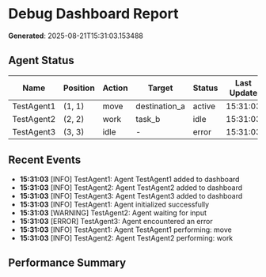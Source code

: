 # Debug Dashboard Report

**Generated**: 2025-08-21T15:31:03.153488

## Agent Status

| Name | Position | Action | Target | Status | Last Update |
|------|----------|--------|--------|--------|-------------|
| TestAgent1 | (1, 1) | move | destination_a | active | 15:31:03 |
| TestAgent2 | (2, 2) | work | task_b | idle | 15:31:03 |
| TestAgent3 | (3, 3) | idle | - | error | 15:31:03 |

## Recent Events

- **15:31:03** [INFO] TestAgent1: Agent TestAgent1 added to dashboard
- **15:31:03** [INFO] TestAgent2: Agent TestAgent2 added to dashboard
- **15:31:03** [INFO] TestAgent3: Agent TestAgent3 added to dashboard
- **15:31:03** [INFO] TestAgent1: Agent initialized successfully
- **15:31:03** [WARNING] TestAgent2: Agent waiting for input
- **15:31:03** [ERROR] TestAgent3: Agent encountered an error
- **15:31:03** [INFO] TestAgent1: Agent TestAgent1 performing: move
- **15:31:03** [INFO] TestAgent2: Agent TestAgent2 performing: work

## Performance Summary

